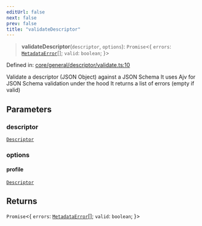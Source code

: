 ```yaml
---
editUrl: false
next: false
prev: false
title: "validateDescriptor"
---
```


> **validateDescriptor**(`descriptor`, `options`): `Promise`\<\{ `errors`: [`MetadataError`](/reference/_dpkit/core/metadataerror/)[]; `valid`: `boolean`; \}\>

Defined in: [core/general/descriptor/validate.ts:10](https://github.com/datisthq/dpkit/blob/7a3ebb9422265a09d2e84e0952d10e0101139f80/core/general/descriptor/validate.ts#L10)

Validate a descriptor (JSON Object) against a JSON Schema
It uses Ajv for JSON Schema validation under the hood
It returns a list of errors (empty if valid)

## Parameters

### descriptor

[`Descriptor`](/reference/_dpkit/core/descriptor/)

### options

#### profile

[`Descriptor`](/reference/_dpkit/core/descriptor/)

## Returns

`Promise`\<\{ `errors`: [`MetadataError`](/reference/_dpkit/core/metadataerror/)[]; `valid`: `boolean`; \}\>
